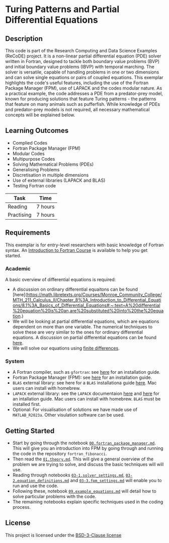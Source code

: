 <!-- Your Project title, make it sound catchy! -->

# Turing Patterns and Partial Differential Equations

<!-- Provide a short description to your project -->

## Description

This code is part of the Research Computing and Data Science Examples (ReCoDE) project. 
It is a non-linear partial differential equation (PDE) solver written in Fortran, designed to tackle both boundary value problems (BVP) and initial boundary value problems (IBVP) with temporal marching.
The solver is versatile, capable of handling problems in one or two dimensions and can solve single equations or pairs of coupled equations. This exemplar highlights the code's useful features, including the use of the Fortran Package Manager (FPM), use of LAPACK and the codes modular nature.
As a practical example, the code addresses a PDE from a predator-prey model, known for producing solutions that feature Turing patterns - the patterns that feature on many animals such as pufferfish. While knowledge of PDEs and predator-prey models is not required, all necessary mathematical concepts will be explained below.

<!-- What should the students going through your exemplar learn -->

## Learning Outcomes

- Complied Codes
- Fortran Package Manager (FPM)
- Modular Codes
- Multipurpose Codes
- Solving Mathematical Problems (PDEs)
- Generalising Problems
- Discretisation in multiple dimensions
- Use of external libraries (LAPACK and BLAS)
- Testing Fortran code


<!-- How long should they spend reading and practising using your Code.
Provide your best estimate -->

| Task       | Time    |
| ---------- | ------- |
| Reading    | 7 hours |
| Practising | 7 hours |

## Requirements

This exemplar is for entry-level researchers with basic knowledge of Fortran syntax. An [Introduction to Fortran Course](https://www.imperial.ac.uk/students/academic-support/graduate-school/professional-development/doctoral-students/research-computing-data-science/courses/intro-to-fortran/) 
is available to help you get started.


### Academic

A basic overview of differential equations is required:
- A discussion on ordinary differential equaitons can be found [here[(https://math.libretexts.org/Courses/Monroe_Community_College/MTH_211_Calculus_II/Chapter_8%3A_Introduction_to_Differential_Equations/8.1%3A_Basics_of_Differential_Equations#:~:text=A%20differential%20equation%20is%20an,are%20substituted%20into%20the%20equation.)
- We will be looking at partial differential equations, which are equations dependent on more than one variable. The numerical techniques to solve these are very similar to the ones for ordinary differential equations. A discussion on partial differential equations can be found [here](https://en.wikipedia.org/wiki/Partial_differential_equation).
- We will solve our equations using [finite differences](https://en.wikipedia.org/wiki/Finite_difference_method).
  
### System

- A Fortran compiler, such as `gfortran`: see [here](https://fortran-lang.org/learn/os_setup/install_gfortran/) for an installation guide.
- Fortran Package Manager (FPM): see [here](https://fpm.fortran-lang.org/install/index.html) for an installation guide.
- `BLAS` external library: see here for a `BLAS` installationa guide [here](https://coral.ise.lehigh.edu/jild13/2016/07/27/install-lapack-and-blas-on-linux-based-systems/). Mac users can install with homebrew. 
- `LAPACK` external library: see the `LAPACK` documentaion [here](https://www.netlib.org/lapack/) and [here](https://coral.ise.lehigh.edu/jild13/2016/07/27/install-lapack-and-blas-on-linux-based-systems/) for an intallation guide. Mac users can install with homebrew. `BLAS` must be installed first.
- Optional: For visualisation of solutions we have made use of `MATLAB_R2023a`. Other visulation software can be used.


## Getting Started

- Start by going through the notebook [`00.fortran_package_manager.md`](notebooks/00.fortran_package_manager.md). This will give you an introduction into FPM by going through and running the code in the repository `fortran_fibonacci`. 
- Then read the [`01.theory.md`](https://github.com/ImperialCollegeLondon/ReCoDE-Solving-Singular-PDEs-in-Fortran/blob/main/notebooks/01.theory.md). This will give a general overview of the problem we are trying to solve, and discuss the basic techniques will will use.
- Reading through notebooks [`03-1.solver_settings.md`](notebooks/03-1.solver_settings.md), [`03-2.equation_definitions.md`](notebooks/03-2.equation_definitions.md) and [`03-3.fpm_settings.md`](main/notebooks/03-3.fpm_settings.md) will enable you to run and use the code.
- Following these, notebook [`09.example_equations.md`](notebooks/09.example_equations.md) will detail how to solve particular problems with the code.
- The remaining notebooks explain specific techniques used in the coding process.

## License

This project is licensed under the [BSD-3-Clause license](LICENSE.md)
